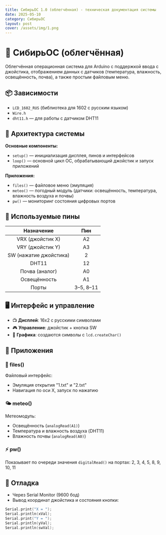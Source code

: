 ```yaml
---
title: СибирьОС 1.0 (облегчённая) - техническая документация системы
date: 2025-05-10
category: СибирьОС
layout: post
cover: /assets/img/1.png
---
```

# 🧊 СибирьОС (облегчённая)

Облегчённая операционная система для Arduino с поддержкой ввода с джойстика, отображением данных с датчиков (температура, влажность, освещённость, почва), а также простым файловым меню.

## 📦 Зависимости

- `LCD_1602_RUS` (библиотека для 1602 с русским языком)
- `Wire.h`
- `dht11.h` — для работы с датчиком DHT11

## 📐 Архитектура системы

**Основные компоненты:**
- `setup()` — инициализация дисплея, пинов и интерфейсов
- `loop()` — основной цикл ОС, обрабатывающий джойстик и запуск приложений

**Приложения:**
- `files()` — файловое меню (эмуляция)
- `meteo()` — погодный модуль (датчики: освещённость, температура, влажность воздуха и почвы)
- `pw()` — мониторинг состояния цифровых портов

## 🔧 Используемые пины

| Назначение         | Пин     |
|:-:|:-:|
| VRX (джойстик X)   | A2      |
| VRY (джойстик Y)   | A3      |
| SW (нажатие джойстика) | 2   |
| DHT11              | 12      |
| Почва (аналог)     | A0      |
| Освещённость       | A1      |
| Порты              | 3–5, 8–11 |

## 🖥️ Интерфейс и управление

- 📺 **Дисплей**: 16x2 с русскими символами
- 🎮 **Управление**: джойстик + кнопка SW
- 🧱 **Графика**: создаются символы с `lcd.createChar()`

## 🧩 Приложения

### 📁 files()

Файловый интерфейс:
- Эмуляция открытия "1.txt" и "2.txt"
- Навигация по оси X, запуск по нажатию

### 🌤 meteo()

Метеомодуль:
- Освещённость (`analogRead(A1)`)
- Температура и влажность воздуха (DHT11)
- Влажность почвы (`analogRead(A0)`)

### ⚡ pw()

Показывает по очереди значения `digitalRead()` на портах: 2, 3, 4, 5, 8, 9, 10, 11

## 🧪 Отладка

- Через Serial Monitor (9600 бод)
- Вывод координат джойстика и состояния кнопки:
```cpp
Serial.print("X = ");
Serial.println(xVal);
Serial.print("Y = ");
Serial.println(yVal);
Serial.println(swVal);
 ```
